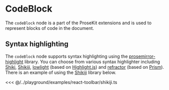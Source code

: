 # CodeBlock

The `codeBlock` node is a part of the ProseKit extensions and is used to represent blocks of code in the document.

## Syntax highlighting

The `codeBlock` node supports syntax highlighting using the [prosemirror-highlight] library. You can choose from various syntax highlighter including [Shiki], [Shikiji], [lowlight] (based on [Highlight.js]) and [refractor] (based on [Prism]). There is an example of using the [Shikiji] library below.

<<< @/../playground/examples/react-toolbar/shikiji.ts

[prosemirror-highlight]: https://github.com/ocavue/prosemirror-highlight
[lowlight]: https://github.com/wooorm/lowlight
[Highlight.js]: https://github.com/highlightjs/highlight.js
[Shiki]: https://github.com/shikijs/shiki
[Shikiji]: https://github.com/antfu/shikiji
[refractor]: https://github.com/wooorm/refractor
[Prism]: https://github.com/PrismJS/prism
